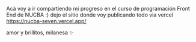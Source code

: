 Acá voy a ir compartiendo mi progreso en el curso de programación Front End de NUCBA :)
  dejo el sitio donde voy publicando todo via vercel https://nucba-seven.vercel.app/ 

  amor y brillitos, milanesa ✨
